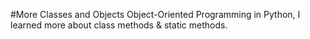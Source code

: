 #More Classes and Objects
Object-Oriented Programming in Python, I learned more about class methods & static methods. 
